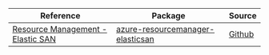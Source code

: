 | Reference | Package | Source |
|---|---|---|
|[Resource Management - Elastic SAN](resourcemanager-elasticsan-readme.md)|[azure-resourcemanager-elasticsan](https://repo1.maven.org/maven2/com/azure/resourcemanager/azure-resourcemanager-elasticsan)|[Github](https://github.com/Azure/azure-sdk-for-java/blob/main/sdk/elasticsan/azure-resourcemanager-elasticsan)|
